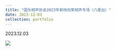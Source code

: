 ```yaml
---
title: "国乐相声协会2023年新欣向荣相声专场（八里台）"
date: 2023-12-03
collection: portfolio
---
```


2023.12.03

<img src="https://llddeddym.github.io/images/2023-12-03.jpg"/>
